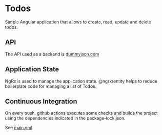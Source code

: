 # Todos

Simple Angular application that allows to create, read, update and delete todos.

## API

The API used as a backend is [dummyjson.com](https://dummyjson.com/docs/todos)

## Application State

NgRx is used to manage the application state. @ngrx/entity helps to reduce boilerplate code for managing a list of Todos.

## Continuous Integration

On every push, github actions executes some checks and builds the project using the dependencies indicated in the package-lock.json.

See [main.yml](.github/workflows/main.yml)
